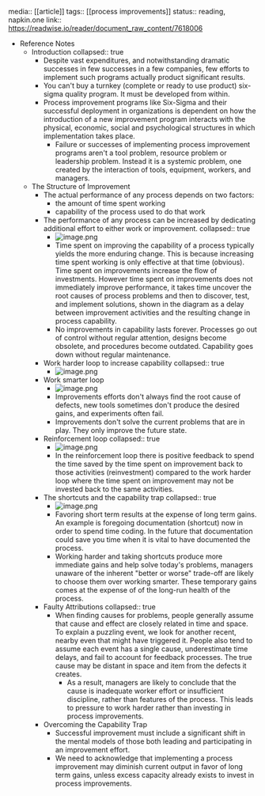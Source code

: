media:: [[article]] 
tags:: [[process improvements]]
status:: reading, napkin.one
link:: https://readwise.io/reader/document_raw_content/7618006

- Reference Notes
	- Introduction
	  collapsed:: true
		- Despite vast expenditures, and notwithstanding dramatic successes in few successes in a few companies, few efforts to implement such programs actually product significant results.
		- You can't buy a turnkey (complete or ready to use product) six-sigma quality program. It must be developed from within.
		- Process improvement programs like Six-Sigma and their successful deployment in organizations is dependent on how the introduction of a new improvement program interacts with the physical, economic, social and psychological structures in which implementation takes place.
			- Failure or successes of implementing process improvement programs aren't a tool problem, resource problem or leadership problem. Instead it is a systemic problem, one created by the interaction of tools, equipment, workers, and managers.
	- The Structure of Improvement
		- The actual performance of any process depends on two factors:
			- the amount of time spent working
			- capability of the process used to do that work
		- The performance of any process can be increased by dedicating additional effort to either work or improvement.
		  collapsed:: true
			- ![image.png](../assets/image_1668123987323_0.png)
			- Time spent on improving the capability of a process typically yields the more enduring change. This is because increasing time spent working is only effective at that time (obvious). Time spent on improvements increase the flow of investments. However time spent on improvements does not immediately improve performance, it takes time uncover the root causes of process problems and then to discover, test, and implement solutions, shown in the diagram as a delay between improvement activities and the resulting change in process capability.
			- No improvements in capability lasts forever. Processes go out of control without regular attention, designs become obsolete, and procedures become outdated. Capability goes down without regular maintenance.
		- Work harder loop to increase capability
		  collapsed:: true
			- ![image.png](../assets/image_1668125104200_0.png)
		- Work smarter loop
			- ![image.png](../assets/image_1668132022999_0.png)
			- Improvements efforts don't always find the root cause of defects, new tools sometimes don't produce the desired gains, and experiments often fail.
			- Improvements don't solve the current problems that are in play. They only improve the future state.
		- Reinforcement loop
		  collapsed:: true
			- ![image.png](../assets/image_1668132715815_0.png)
			- In the reinforcement loop there is positive feedback to spend the time saved by the time spent on improvement back to those activities (reinvestment) compared to the work harder loop where the time spent on improvement may not be invested back to the same activities.
		- The shortcuts and the capability trap
		  collapsed:: true
			- ![image.png](../assets/image_1668133818183_0.png)
			- Favoring short term results at the expense of long term gains. An example is foregoing documentation (shortcut) now in order to spend time coding. In the future that documentation could save you time when it is vital to have documented the process.
			- Working harder and taking shortcuts produce more immediate gains and help solve today's problems, managers unaware of the inherent "better or worse" trade-off are likely to choose them over working smarter. These temporary gains comes at the expense of of the long-run health of the process.
		- Faulty Attributions
		  collapsed:: true
			- When finding causes for problems, people generally assume that cause and effect are closely related in time and space. To explain a puzzling event, we look for another recent, nearby even that might have triggered it. People also tend to assume each event has a single cause, underestimate time delays, and fail to account for feedback processes. The true cause may be distant in space and item from the defects it creates.
				- As a result, managers are likely to conclude that the cause is inadequate worker effort or insufficient discipline, rather than features of the process. This leads to pressure to work harder rather than investing in process improvements.
		- Overcoming the Capability Trap
			- Successful improvement must include a significant shift in the mental models of those both leading and participating in an improvement effort.
			- We need to acknowledge that implementing a process improvement may diminish current output in favor of long term gains, unless excess capacity already exists to invest in process improvements.